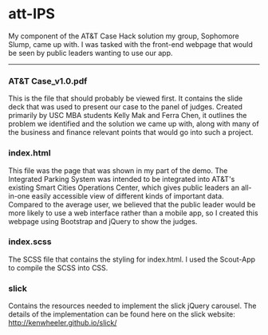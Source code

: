 # att-IPS
My component of the AT&amp;T Case Hack solution my group, Sophomore Slump, came up with. I was tasked with the front-end webpage that would be seen by public leaders wanting to use our app.

---
### AT&T Case_v1.0.pdf
This is the file that should probably be viewed first. It contains the slide deck that was used to present our case to the panel of judges. Created primarily by USC MBA students Kelly Mak and Ferra Chen, it outlines the problem we identified and the 
solution we came up with, along with many of the business and finance relevant points that would go into such a project.

### index.html
This file was the page that was shown in my part of the demo. The Integrated Parking System was intended to be integrated into 
AT&amp;T's existing Smart Cities Operations Center, which gives public leaders an all-in-one easily accessible view of 
different kinds of important data. Compared to the average user, we believed that the public leader would be more likely to 
use a web interface rather than a mobile app, so I created this webpage using Bootstrap and jQuery to show the judges.

### index.scss
The SCSS file that contains the styling for index.html. I used the Scout-App to compile the SCSS into CSS.

### slick
Contains the resources needed to implement the slick jQuery carousel. The details of the implementation can be found here on the slick website: http://kenwheeler.github.io/slick/

